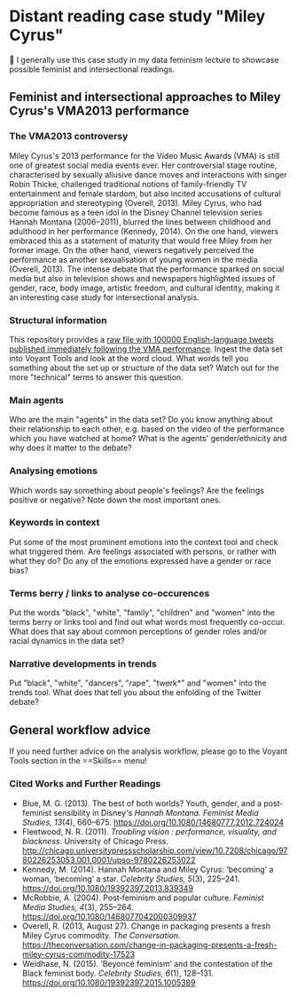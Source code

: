 # Distant reading case study "Miley Cyrus"

:book: I generally use this case study in my data feminism lecture to showcase possible feminist and intersectional readings.

## Feminist and intersectional approaches to Miley Cyrus's VMA2013 performance

### The VMA2013 controversy

Miley Cyrus's 2013 performance for the Video Music Awards (VMA) is still one of greatest social media events ever. Her controversial stage routine, characterised by sexually allusive dance moves and interactions with singer Robin Thicke, challenged traditional notions of family-friendly TV entertainment and female stardom, but also incited accusations of cultural appropriation and stereotyping (Overell, 2013). Miley Cyrus, who had become famous as a teen idol in the Disney Channel television series Hannah Montana (2006–2011), blurred the lines between childhood and adulthood in her performance (Kennedy, 2014). On the one hand, viewers embraced this as a statement of maturity that would free Miley from her former image. On the other hand, viewers negatively perceived the performance as another sexualisation of young women in the media (Overell, 2013). The intense debate that the performance sparked on social media but also in television shows and newspapers highlighted issues of gender, race, body image, artistic freedom, and cultural identity, making it an interesting case study for intersectional analysis.

### Structural information 

This repository provides a [raw file with 100000 English-language tweets published immediately following the VMA performance](https://raw.githubusercontent.com/MonikaBarget/distant-reading/refs/heads/main/data/Twitter_VMA2013/VMA2013_100000tweets_cleaned.txt). Ingest the data set into Voyant Tools and look at the word cloud. What words tell you something about the set up or structure of the data set? Watch out for the more "technical" terms to answer this question.

### Main agents

Who are the main "agents" in the data set? Do you know anything about their relationship to each other,
e.g. based on the video of the performance which you have watched at home? What is the agents' gender/ethnicity and why does it matter to the debate?

### Analysing emotions

Which words say something about people's feelings? Are the feelings positive or negative? Note down the most important ones.

### Keywords in context

Put some of the most prominent emotions into the context tool and check what triggered them. Are feelings associated with persons, or rather with what they do?
Do any of the emotions expressed have a gender or race bias?

### Terms berry / links to analyse co-occurences

Put the words "black", "white", "family", "children" and "women" into the terms berry or links tool and find out what words most frequently co-occur.
What does that say about common perceptions of gender roles and/or racial dynamics in the data set?

### Narrative developments in trends

Put "black", "white", "dancers", "rape", "twerk*" and "women" into the trends tool. What does that tell you about the enfolding of the Twitter debate?

## General workflow advice

If you need further advice on the analysis workflow, please go to the Voyant Tools section in the ==Skills== menu!

### Cited Works and Further Readings

- Blue, M. G. (2013). The best of both worlds? Youth, gender, and a post-feminist sensibility in Disney's *Hannah Montana. Feminist Media Studies, 13*(4), 660–675. https://doi.org/10.1080/14680777.2012.724024
- Fleetwood, N. R. (2011). *Troubling vision : performance, visuality, and blackness.* University of Chicago Press. http://chicago.universitypressscholarship.com/view/10.7208/chicago/9780226253053.001.0001/upso-9780226253022
- Kennedy, M. (2014). Hannah Montana and Miley Cyrus: ‘becoming’ a woman, ‘becoming’ a star. *Celebrity Studies, 5*(3), 225–241. https://doi.org/10.1080/19392397.2013.839349
- McRobbie, A. (2004). Post‐feminism and popular culture. *Feminist Media Studies, 4*(3), 255–264. https://doi.org/10.1080/1468077042000309937
- Overell, R. (2013, August 27). Change in packaging presents a fresh Miley Cyrus commodity. *The Conversation.* https://theconversation.com/change-in-packaging-presents-a-fresh-miley-cyrus-commodity-17523
- Weidhase, N. (2015). ‘Beyoncé feminism’ and the contestation of the Black feminist body. *Celebrity Studies, 6*(1), 128–131. https://doi.org/10.1080/19392397.2015.1005389
